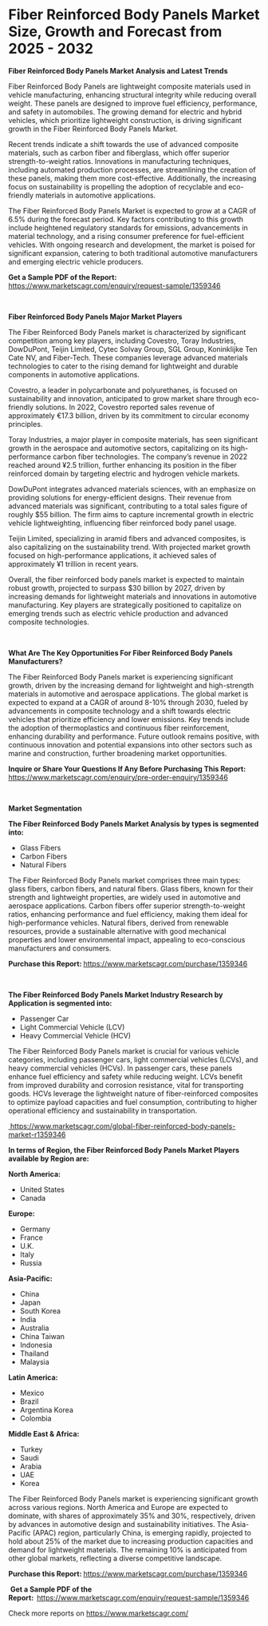 <p><h1>Fiber Reinforced Body Panels Market Size, Growth and Forecast from 2025 - 2032</h1></p><p><strong>Fiber Reinforced Body Panels Market Analysis and Latest Trends</strong></p>
<p><p>Fiber Reinforced Body Panels are lightweight composite materials used in vehicle manufacturing, enhancing structural integrity while reducing overall weight. These panels are designed to improve fuel efficiency, performance, and safety in automobiles. The growing demand for electric and hybrid vehicles, which prioritize lightweight construction, is driving significant growth in the Fiber Reinforced Body Panels Market.</p><p>Recent trends indicate a shift towards the use of advanced composite materials, such as carbon fiber and fiberglass, which offer superior strength-to-weight ratios. Innovations in manufacturing techniques, including automated production processes, are streamlining the creation of these panels, making them more cost-effective. Additionally, the increasing focus on sustainability is propelling the adoption of recyclable and eco-friendly materials in automotive applications.</p><p>The Fiber Reinforced Body Panels Market is expected to grow at a CAGR of 6.5% during the forecast period. Key factors contributing to this growth include heightened regulatory standards for emissions, advancements in material technology, and a rising consumer preference for fuel-efficient vehicles. With ongoing research and development, the market is poised for significant expansion, catering to both traditional automotive manufacturers and emerging electric vehicle producers.</p></p>
<p><strong>Get a Sample PDF of the Report:&nbsp;</strong> <a href="https://www.marketscagr.com/enquiry/request-sample/1359346?utm_campaign=3271&utm_medium=2&utm_source=Github&utm_content=ia&utm_term=22032025&utm_id=fiber-reinforced-body-panels">https://www.marketscagr.com/enquiry/request-sample/1359346</a></p>
<p>&nbsp;</p>
<p><strong>Fiber Reinforced Body Panels Major Market Players</strong></p>
<p><p>The Fiber Reinforced Body Panels market is characterized by significant competition among key players, including Covestro, Toray Industries, DowDuPont, Teijin Limited, Cytec Solvay Group, SGL Group, Koninklijke Ten Cate NV, and Fiber-Tech. These companies leverage advanced materials technologies to cater to the rising demand for lightweight and durable components in automotive applications.</p><p>Covestro, a leader in polycarbonate and polyurethanes, is focused on sustainability and innovation, anticipated to grow market share through eco-friendly solutions. In 2022, Covestro reported sales revenue of approximately €17.3 billion, driven by its commitment to circular economy principles.</p><p>Toray Industries, a major player in composite materials, has seen significant growth in the aerospace and automotive sectors, capitalizing on its high-performance carbon fiber technologies. The company’s revenue in 2022 reached around ¥2.5 trillion, further enhancing its position in the fiber reinforced domain by targeting electric and hydrogen vehicle markets.</p><p>DowDuPont integrates advanced materials sciences, with an emphasize on providing solutions for energy-efficient designs. Their revenue from advanced materials was significant, contributing to a total sales figure of roughly $55 billion. The firm aims to capture incremental growth in electric vehicle lightweighting, influencing fiber reinforced body panel usage.</p><p>Teijin Limited, specializing in aramid fibers and advanced composites, is also capitalizing on the sustainability trend. With projected market growth focused on high-performance applications, it achieved sales of approximately ¥1 trillion in recent years.</p><p>Overall, the fiber reinforced body panels market is expected to maintain robust growth, projected to surpass $30 billion by 2027, driven by increasing demands for lightweight materials and innovations in automotive manufacturing. Key players are strategically positioned to capitalize on emerging trends such as electric vehicle production and advanced composite technologies.</p></p>
<p>&nbsp;</p>
<p><strong>What Are The Key Opportunities For Fiber Reinforced Body Panels Manufacturers?</strong></p>
<p><p>The Fiber Reinforced Body Panels market is experiencing significant growth, driven by the increasing demand for lightweight and high-strength materials in automotive and aerospace applications. The global market is expected to expand at a CAGR of around 8-10% through 2030, fueled by advancements in composite technology and a shift towards electric vehicles that prioritize efficiency and lower emissions. Key trends include the adoption of thermoplastics and continuous fiber reinforcement, enhancing durability and performance. Future outlook remains positive, with continuous innovation and potential expansions into other sectors such as marine and construction, further broadening market opportunities.</p></p>
<p><strong>Inquire or Share Your Questions If Any Before Purchasing This Report:</strong> <a href="https://www.marketscagr.com/enquiry/pre-order-enquiry/1359346?utm_campaign=3271&utm_medium=2&utm_source=Github&utm_content=ia&utm_term=22032025&utm_id=fiber-reinforced-body-panels">https://www.marketscagr.com/enquiry/pre-order-enquiry/1359346</a></p>
<p>&nbsp;</p>
<p><strong>Market Segmentation</strong></p>
<p><strong>The Fiber Reinforced Body Panels Market Analysis by types is segmented into:</strong></p>
<p><ul><li>Glass Fibers</li><li>Carbon Fibers</li><li>Natural Fibers</li></ul></p>
<p><p>The Fiber Reinforced Body Panels market comprises three main types: glass fibers, carbon fibers, and natural fibers. Glass fibers, known for their strength and lightweight properties, are widely used in automotive and aerospace applications. Carbon fibers offer superior strength-to-weight ratios, enhancing performance and fuel efficiency, making them ideal for high-performance vehicles. Natural fibers, derived from renewable resources, provide a sustainable alternative with good mechanical properties and lower environmental impact, appealing to eco-conscious manufacturers and consumers.</p></p>
<p><strong>Purchase this Report:&nbsp;</strong><a href="https://www.marketscagr.com/purchase/1359346?utm_campaign=3271&utm_medium=2&utm_source=Github&utm_content=ia&utm_term=22032025&utm_id=fiber-reinforced-body-panels">https://www.marketscagr.com/purchase/1359346</a></p>
<p>&nbsp;</p>
<p><strong>The Fiber Reinforced Body Panels Market Industry Research by Application is segmented into:</strong></p>
<p><ul><li>Passenger Car</li><li>Light Commercial Vehicle (LCV)</li><li>Heavy Commercial Vehicle (HCV)</li></ul></p>
<p><p>The Fiber Reinforced Body Panels market is crucial for various vehicle categories, including passenger cars, light commercial vehicles (LCVs), and heavy commercial vehicles (HCVs). In passenger cars, these panels enhance fuel efficiency and safety while reducing weight. LCVs benefit from improved durability and corrosion resistance, vital for transporting goods. HCVs leverage the lightweight nature of fiber-reinforced composites to optimize payload capacities and fuel consumption, contributing to higher operational efficiency and sustainability in transportation.</p></p>
<p><a href="https://www.marketscagr.com/global-fiber-reinforced-body-panels-market-r1359346?utm_campaign=3271&utm_medium=2&utm_source=Github&utm_content=ia&utm_term=22032025&utm_id=fiber-reinforced-body-panels">&nbsp;https://www.marketscagr.com/global-fiber-reinforced-body-panels-market-r1359346</a></p>
<p><strong>In terms of Region, the Fiber Reinforced Body Panels Market Players available by Region are:</strong></p>
<p>
    <p> <strong> North America: </strong>
        <ul>
            <li>United States</li>
            <li>Canada</li>
        </ul>
        </p> 
    <p> <strong> Europe: </strong>
        <ul>
            <li>Germany</li>
            <li>France</li>
            <li>U.K.</li>
            <li>Italy</li>
            <li>Russia</li>
        </ul>
        </p> 
    <p> <strong> Asia-Pacific: </strong>
        <ul>
            <li>China</li>
            <li>Japan</li>
            <li>South Korea</li>
            <li>India</li>
            <li>Australia</li>
            <li>China Taiwan</li>
            <li>Indonesia</li>
            <li>Thailand</li>
            <li>Malaysia</li>
        </ul>
        </p> 
    <p> <strong> Latin America: </strong>
        <ul>
            <li>Mexico</li>
            <li>Brazil</li>
            <li>Argentina Korea</li>
            <li>Colombia</li>
        </ul>
        </p> 
    <p> <strong> Middle East & Africa: </strong>
        <ul>
            <li>Turkey</li>
            <li>Saudi</li>
            <li>Arabia</li>
            <li>UAE</li>
            <li>Korea</li>
        </ul>
    </p>
    </p>
<p><p>The Fiber Reinforced Body Panels market is experiencing significant growth across various regions. North America and Europe are expected to dominate, with shares of approximately 35% and 30%, respectively, driven by advances in automotive design and sustainability initiatives. The Asia-Pacific (APAC) region, particularly China, is emerging rapidly, projected to hold about 25% of the market due to increasing production capacities and demand for lightweight materials. The remaining 10% is anticipated from other global markets, reflecting a diverse competitive landscape.</p></p>
<p><strong>Purchase this Report: </strong><a href="https://www.marketscagr.com/purchase/1359346?utm_campaign=3271&utm_medium=2&utm_source=Github&utm_content=ia&utm_term=22032025&utm_id=fiber-reinforced-body-panels">https://www.marketscagr.com/purchase/1359346</a></p>
<p>&nbsp;<strong>Get a Sample PDF of the Report:&nbsp;&nbsp;</strong><a href="https://www.marketscagr.com/enquiry/request-sample/1359346?utm_campaign=3271&utm_medium=2&utm_source=Github&utm_content=ia&utm_term=22032025&utm_id=fiber-reinforced-body-panels">https://www.marketscagr.com/enquiry/request-sample/1359346</a></p>
<p><strong></strong></p>
<p>Check more reports on <a href="https://www.marketscagr.com/?utm_campaign=3271&utm_medium=2&utm_source=Github&utm_content=ia&utm_term=22032025&utm_id=fiber-reinforced-body-panels">https://www.marketscagr.com/</a></p>